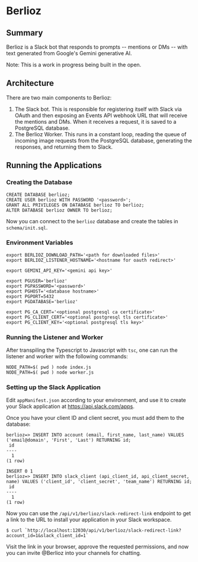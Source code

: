 # Berlioz

## Summary

Berlioz is a Slack bot that responds to prompts -- mentions or DMs -- with text generated from Google's Gemini generative AI.

Note: This is a work in progress being built in the open.

## Architecture

There are two main components to Berlioz:

1. The Slack bot. This is responsible for registering itself with Slack via OAuth and then exposing an Events API webhook URL that will receive the mentions and DMs. When it receives a request, it is saved to a PostgreSQL database.
2. The Berlioz Worker. This runs in a constant loop, reading the queue of incoming image requests from the PostgreSQL database, generating the responses, and returning them to Slack.

## Running the Applications

### Creating the Database

```
CREATE DATABASE berlioz;
CREATE USER berlioz WITH PASSWORD '<password>';
GRANT ALL PRIVILEGES ON DATABASE berlioz TO berlioz;
ALTER DATABASE berlioz OWNER TO berlioz;
```

Now you can connect to the `berlioz` database and create the tables in `schema/init.sql`.

### Environment Variables

```
export BERLIOZ_DOWNLOAD_PATH='<path for downloaded files>'
export BERLIOZ_LISTENER_HOSTNAME='<hostname for oauth redirect>'

export GEMINI_API_KEY='<gemini api key>'

export PGUSER='berlioz'
export PGPASSWORD='<password>'
export PGHOST='<database hostname>'
export PGPORT=5432
export PGDATABASE='berlioz'

export PG_CA_CERT='<optional postgresql ca certificate>'
export PG_CLIENT_CERT='<optional postgresql tls certificate>'
export PG_CLIENT_KEY='<optional postgresql tls key>'
```

### Running the Listener and Worker

After transpiling the Typescript to Javascript with `tsc`, one can run the listener and worker with the following commands:

```
NODE_PATH=$( pwd ) node index.js
NODE_PATH=$( pwd ) node worker.js
```

### Setting up the Slack Application

Edit `appManifest.json` according to your environment, and use it to create your Slack application at https://api.slack.com/apps.

Once you have your client ID and client secret, you must add them to the database:

```
berlioz=> INSERT INTO account (email, first_name, last_name) VALUES ('email@domain', 'First', 'Last') RETURNING id;
 id
----
  1
(1 row)

INSERT 0 1
berlioz=> INSERT INTO slack_client (api_client_id, api_client_secret, name) VALUES ('client_id', 'client_secret', 'team_name') RETURNING id;
 id
----
  1
(1 row)
```

Now you can use the `/api/v1/berlioz/slack-redirect-link` endpoint to get a link to the URL to install your application in your Slack workspace.

```
$ curl `http://localhost:12030/api/v1/berlioz/slack-redirect-link?account_id=1&slack_client_id=1`
```

Visit the link in your browser, approve the requested permissions, and now you can invite @Berlioz into your channels for chatting.